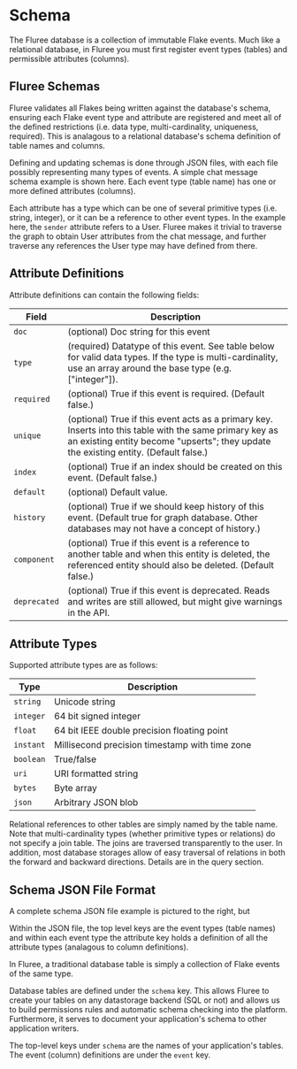 
# Schema

The Fluree database is a collection of immutable Flake events. Much like a relational database, in Fluree you must first register event types (tables) and permissible attributes (columns).

## Fluree Schemas

Fluree validates all Flakes being written against the database's schema, ensuring each Flake event type and attribute are registered and meet all of the defined restrictions (i.e. data type, multi-cardinality, uniqueness, required). This is analagous to a relational database's schema definition of table names and columns.

Defining and updating schemas is done through JSON files, with each file possibly representing many types of events. A simple chat message schema example is shown here. Each event type (table name) has one or more defined attributes (columns).

Each attribute has a type which can be one of several primitive types (i.e. string, integer), or it can be a reference to other event types. In the example here, the `sender` attribute refers to a User. Fluree makes it trivial to traverse the graph to obtain User attributes from the chat message, and further traverse any references the User type may have defined from there.


## Attribute Definitions

Attribute definitions can contain the following fields:

Field | Description
---|---
`doc` | (optional) Doc string for this event
`type` | (required) Datatype of this event. See table below for valid data types.  If the type is multi-cardinality, use an array around the base type (e.g. ["integer"]).
`required` | (optional) True if this event is required. (Default false.)
`unique` | (optional) True if this event acts as a primary key.  Inserts into this table with the same primary key as an existing entity become "upserts"; they update the existing entity.  (Default false.)
`index` | (optional) True if an index should be created on this event. (Default false.)
`default` | (optional) Default value.
`history` | (optional) True if we should keep history of this event. (Default true for graph database.  Other databases may not have a concept of history.)
`component` | (optional) True if this event is a reference to another table and when this entity is deleted, the referenced entity should also be deleted. (Default false.)
`deprecated` | (optional) True if this event is deprecated.  Reads and writes are still allowed, but might give warnings in the API.


## Attribute Types

Supported attribute types are as follows:

Type | Description
---|---
`string` | Unicode string
`integer` | 64 bit signed integer
`float` | 64 bit IEEE double precision floating point
`instant` | Millisecond precision timestamp with time zone
`boolean` | True/false
`uri` | URI formatted string
`bytes` | Byte array
`json` | Arbitrary JSON blob

Relational references to other tables are simply named by the table name.  Note that multi-cardinality types (whether primitive types or relations) do not specify a join table.  The joins are traversed transparently to the user.  In addition, most database storages allow of easy traversal of relations in both the forward and backward directions.  Details are in the query section.


## Schema JSON File Format



A complete schema JSON file example is pictured to the right, but 

Within the JSON file, the top level keys are the event types (table names) and within each event type the attribute key holds a definition of all the attribute types (analagous to column definitions).





In Fluree, a traditional database table is simply a collection of Flake events of the same type.

Database tables are defined under the `schema` key.  This allows Fluree to create your tables on any datastorage backend (SQL or not) and allows us to build permissions rules and automatic schema checking into the platform.  Furthermore, it serves to document your application's schema to other application writers.

The top-level keys under `schema` are the names of your application's tables.  The event (column) definitions are under the `event` key.



